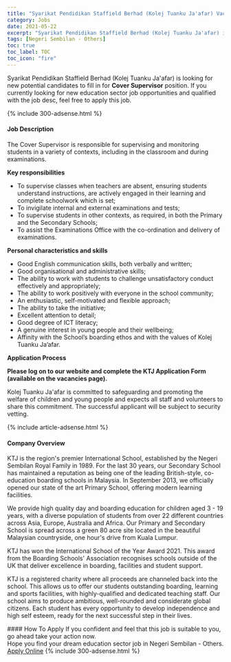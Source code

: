 ```yaml
---
title: "Syarikat Pendidikan Staffield Berhad (Kolej Tuanku Ja'afar) Vacancies Cover Supervisor" 
category: Jobs 
date: 2021-05-22 
excerpt: "Syarikat Pendidikan Staffield Berhad (Kolej Tuanku Ja'afar) is currently looking for suitable person to fill in the Cover Supervisor which positioned at Negeri Sembilan - Others" 
tags: [Negeri Sembilan - Others] 
toc: true 
toc_label: TOC 
toc_icon: "fire" 
--- 
```


<p>Syarikat Pendidikan Staffield Berhad (Kolej Tuanku Ja'afar) is looking for new potential candidates to fill in for <b>Cover Supervisor</b> position. If you currently looking for new education sector job opportunities and qualified with the job desc, feel free to apply this job.
</p>{% include 300-adsense.html %} 
<div><div><h4>Job Description</h4></div><div><div><span><div><p><span>The Cover Supervisor is responsible for supervising and monitoring students in a variety of contexts, including in the classroom and during examinations.</span></p><p><strong>Key responsibilities</strong></p><ul><li><span>To supervise classes when teachers are absent, ensuring students understand instructions, are actively engaged in their learning and complete schoolwork which is set;</span></li><li><span>To invigilate internal and external examinations and tests;</span></li><li><span>To supervise students in other contexts, as required, in both the Primary and the Secondary Schools;</span></li><li><span>To assist the Examinations Office with the co-ordination and delivery of examinations.</span></li></ul><p><strong>Personal characteristics and skills</strong></p><ul><li><span>Good English communication skills, both verbally and written;</span></li><li><span>Good organisational and administrative skills;</span></li><li><span>The ability to work with students to challenge unsatisfactory conduct effectively and appropriately;</span></li><li><span>The ability to work positively with everyone in the school community;</span></li><li><span>An enthusiastic, self-motivated and flexible approach;</span></li><li><span>The ability to take the initiative;</span></li><li><span>Excellent attention to detail;</span></li><li><span>Good degree of ICT literacy;</span></li><li><span>A genuine interest in young people and their wellbeing;</span></li><li><span>Affinity with the School&#8217;s boarding ethos and with the values of Kolej Tuanku Ja&#8217;afar.</span></li></ul><p><strong>Application Process</strong></p><p><strong>Please log on to our website and complete the KTJ Application Form (available on the vacancies page).</strong></p><p>Kolej Tuanku Ja'afar is committed to safeguarding and promoting the welfare of children and young people and expects all staff and volunteers to share this commitment. The successful applicant will be subject to security vetting.</p></div></span></div></div></div> 
{% include article-adsense.html %} 
<div><div><h4>Company Overview</h4></div><div><div><span><div><p>KTJ is the region's premier International School, established by the Negeri Sembilan Royal Family in 1989. For the last 30 years, our Secondary School has maintained a reputation as being one of the leading British-style, co-education boarding schools in Malaysia. In September 2013, we officially opened our state of the art Primary School, offering modern learning facilities.</p><p>We provide high quality day and boarding education for children aged 3 - 19 years, with a diverse population of students from over 22 different countries across Asia, Europe, Australia and Africa. Our Primary and Secondary School is spread across a green 80 acre site located in the beautiful Malaysian countryside, one hour's drive from Kuala Lumpur.</p><p>KTJ has won the International School of the Year Award 2021. This award from the Boarding Schools' Association recognises schools outside of the UK that deliver excellence in boarding, facilities and student support.</p><p>KTJ is a registered charity where all proceeds are channeled back into the school. This allows us to offer our students outstanding boarding, learning and sports facilities, with highly-qualified and dedicated teaching staff. Our school aims to produce ambitious, well-rounded and considerate global citizens. Each student has every opportunity to develop independence and high self esteem, ready for the next successful step in their lives.</p></div></span></div></div></div> 
#### How To Apply 
If you confident and feel that this job is suitable to you, go ahead take your action now. <br/> 
Hope you find your dream education sector job in Negeri Sembilan - Others. <br/> 
<a href="https://www.jobstreet.com.my/en/job/cover-supervisor-4570677?jobId=jobstreet-my-job-4570677" class="btn btn--info" target="_blank" rel="nofollow noopenner">Apply Online</a> 
{% include 300-adsense.html %} 